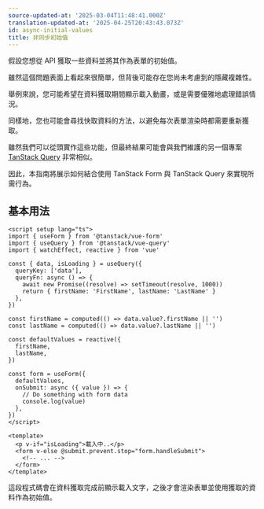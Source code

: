 ```yaml
---
source-updated-at: '2025-03-04T11:48:41.000Z'
translation-updated-at: '2025-04-25T20:43:43.073Z'
id: async-initial-values
title: 非同步初始值
---
```

假設您想從 API 獲取一些資料並將其作為表單的初始值。

雖然這個問題表面上看起來很簡單，但背後可能存在您尚未考慮到的隱藏複雜性。

舉例來說，您可能希望在資料獲取期間顯示載入動畫，或是需要優雅地處理錯誤情況。

同樣地，您也可能會尋找快取資料的方法，以避免每次表單渲染時都需要重新獲取。

雖然我們可以從頭實作這些功能，但最終結果可能會與我們維護的另一個專案 [TanStack Query](https://tanstack.com/query) 非常相似。

因此，本指南將展示如何結合使用 TanStack Form 與 TanStack Query 來實現所需行為。

## 基本用法

```vue
<script setup lang="ts">
import { useForm } from '@tanstack/vue-form'
import { useQuery } from '@tanstack/vue-query'
import { watchEffect, reactive } from 'vue'

const { data, isLoading } = useQuery({
  queryKey: ['data'],
  queryFn: async () => {
    await new Promise((resolve) => setTimeout(resolve, 1000))
    return { firstName: 'FirstName', lastName: 'LastName' }
  },
})

const firstName = computed(() => data.value?.firstName || '')
const lastName = computed(() => data.value?.lastName || '')

const defaultValues = reactive({
  firstName,
  lastName,
})

const form = useForm({
  defaultValues,
  onSubmit: async ({ value }) => {
    // Do something with form data
    console.log(value)
  },
})
</script>

<template>
  <p v-if="isLoading">載入中..</p>
  <form v-else @submit.prevent.stop="form.handleSubmit">
    <!-- ... -->
  </form>
</template>
```

這段程式碼會在資料獲取完成前顯示載入文字，之後才會渲染表單並使用獲取的資料作為初始值。
